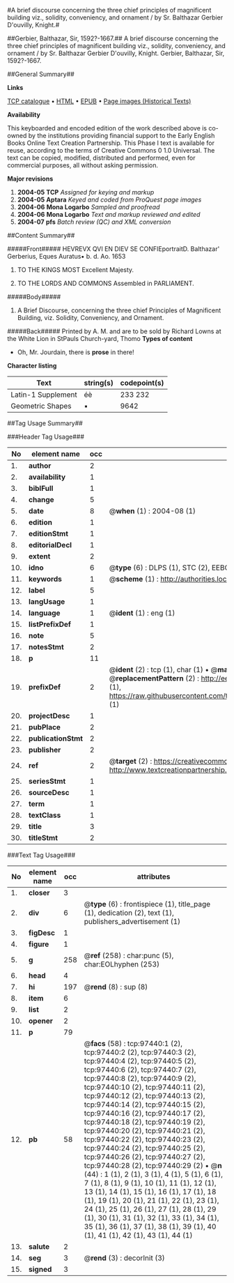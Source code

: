 #A brief discourse concerning the three chief principles of magnificent building viz., solidity, conveniency, and ornament / by Sr. Balthazar Gerbier D'ouvilly, Knight.#

##Gerbier, Balthazar, Sir, 1592?-1667.##
A brief discourse concerning the three chief principles of magnificent building viz., solidity, conveniency, and ornament / by Sr. Balthazar Gerbier D'ouvilly, Knight.
Gerbier, Balthazar, Sir, 1592?-1667.

##General Summary##

**Links**

[TCP catalogue](http://www.ota.ox.ac.uk/tcp/)  • 
[HTML](http://tei.it.ox.ac.uk/tcp/Texts-HTML/free/A42/A42635.html)  • 
[EPUB](http://tei.it.ox.ac.uk/tcp/Texts-EPUB/free/A42/A42635.epub) • 
[Page images (Historical Texts)](https://data.historicaltexts.jisc.ac.uk/view?pubId=eebo-13103359e&pageId=eebo-13103359e-97440-1)

**Availability**

This keyboarded and encoded edition of the
	       work described above is co-owned by the institutions
	       providing financial support to the Early English Books
	       Online Text Creation Partnership. This Phase I text is
	       available for reuse, according to the terms of Creative
	       Commons 0 1.0 Universal. The text can be copied,
	       modified, distributed and performed, even for
	       commercial purposes, all without asking permission.

**Major revisions**

1. __2004-05__ __TCP__ *Assigned for keying and markup*
1. __2004-05__ __Aptara__ *Keyed and coded from ProQuest page images*
1. __2004-06__ __Mona Logarbo__ *Sampled and proofread*
1. __2004-06__ __Mona Logarbo__ *Text and markup reviewed and edited*
1. __2004-07__ __pfs__ *Batch review (QC) and XML conversion*

##Content Summary##

#####Front#####
HEVREVX QVI EN DIEV SE CONFIEportraitD. Balthazar' Gerberius,
Eques Auratus▪ b. d.
Ao. 1653
1. TO THE
KINGS
MOST
Excellent Majesty.

1. TO THE
LORDS
AND
COMMONS
Assembled in
PARLIAMENT.

#####Body#####

1. A Brief Discourse,
concerning the
three chief Principles
of Magnificent
Building,
viz. Solidity, Conveniency,
and Ornament.

#####Back#####
Printed by A. M. and are to be sold by Richard
Lowns at the White Lion in StPauls
Church-yard, Thomo
**Types of content**

  * Oh, Mr. Jourdain, there is **prose** in there!

**Character listing**


|Text|string(s)|codepoint(s)|
|---|---|---|
|Latin-1 Supplement|éè|233 232|
|Geometric Shapes|▪|9642|

##Tag Usage Summary##

###Header Tag Usage###

|No|element name|occ|attributes|
|---|---|---|---|
|1.|__author__|2||
|2.|__availability__|1||
|3.|__biblFull__|1||
|4.|__change__|5||
|5.|__date__|8| @__when__ (1) : 2004-08 (1)|
|6.|__edition__|1||
|7.|__editionStmt__|1||
|8.|__editorialDecl__|1||
|9.|__extent__|2||
|10.|__idno__|6| @__type__ (6) : DLPS (1), STC (2), EEBO-CITATION (1), OCLC (1), VID (1)|
|11.|__keywords__|1| @__scheme__ (1) : http://authorities.loc.gov/ (1)|
|12.|__label__|5||
|13.|__langUsage__|1||
|14.|__language__|1| @__ident__ (1) : eng (1)|
|15.|__listPrefixDef__|1||
|16.|__note__|5||
|17.|__notesStmt__|2||
|18.|__p__|11||
|19.|__prefixDef__|2| @__ident__ (2) : tcp (1), char (1)  •  @__matchPattern__ (2) : ([0-9\-]+):([0-9IVX]+) (1), (.+) (1)  •  @__replacementPattern__ (2) : http://eebo.chadwyck.com/downloadtiff?vid=$1&page=$2 (1), https://raw.githubusercontent.com/textcreationpartnership/Texts/master/tcpchars.xml#$1 (1)|
|20.|__projectDesc__|1||
|21.|__pubPlace__|2||
|22.|__publicationStmt__|2||
|23.|__publisher__|2||
|24.|__ref__|2| @__target__ (2) : https://creativecommons.org/publicdomain/zero/1.0/ (1), http://www.textcreationpartnership.org/docs/. (1)|
|25.|__seriesStmt__|1||
|26.|__sourceDesc__|1||
|27.|__term__|1||
|28.|__textClass__|1||
|29.|__title__|3||
|30.|__titleStmt__|2||


###Text Tag Usage###

|No|element name|occ|attributes|
|---|---|---|---|
|1.|__closer__|3||
|2.|__div__|6| @__type__ (6) : frontispiece (1), title_page (1), dedication (2), text (1), publishers_advertisement (1)|
|3.|__figDesc__|1||
|4.|__figure__|1||
|5.|__g__|258| @__ref__ (258) : char:punc (5), char:EOLhyphen (253)|
|6.|__head__|4||
|7.|__hi__|197| @__rend__ (8) : sup (8)|
|8.|__item__|6||
|9.|__list__|2||
|10.|__opener__|2||
|11.|__p__|79||
|12.|__pb__|58| @__facs__ (58) : tcp:97440:1 (2), tcp:97440:2 (2), tcp:97440:3 (2), tcp:97440:4 (2), tcp:97440:5 (2), tcp:97440:6 (2), tcp:97440:7 (2), tcp:97440:8 (2), tcp:97440:9 (2), tcp:97440:10 (2), tcp:97440:11 (2), tcp:97440:12 (2), tcp:97440:13 (2), tcp:97440:14 (2), tcp:97440:15 (2), tcp:97440:16 (2), tcp:97440:17 (2), tcp:97440:18 (2), tcp:97440:19 (2), tcp:97440:20 (2), tcp:97440:21 (2), tcp:97440:22 (2), tcp:97440:23 (2), tcp:97440:24 (2), tcp:97440:25 (2), tcp:97440:26 (2), tcp:97440:27 (2), tcp:97440:28 (2), tcp:97440:29 (2)  •  @__n__ (44) : 1 (1), 2 (1), 3 (1), 4 (1), 5 (1), 6 (1), 7 (1), 8 (1), 9 (1), 10 (1), 11 (1), 12 (1), 13 (1), 14 (1), 15 (1), 16 (1), 17 (1), 18 (1), 19 (1), 20 (1), 21 (1), 22 (1), 23 (1), 24 (1), 25 (1), 26 (1), 27 (1), 28 (1), 29 (1), 30 (1), 31 (1), 32 (1), 33 (1), 34 (1), 35 (1), 36 (1), 37 (1), 38 (1), 39 (1), 40 (1), 41 (1), 42 (1), 43 (1), 44 (1)|
|13.|__salute__|2||
|14.|__seg__|3| @__rend__ (3) : decorInit (3)|
|15.|__signed__|3||

